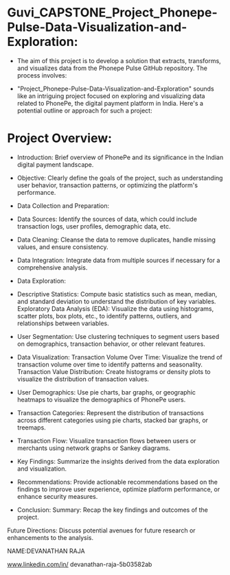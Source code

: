 # Guvi_CAPSTONE_Project_Phonepe-Pulse-Data-Visualization-and-Exploration:

* The aim of this project is to develop a solution that extracts, transforms, and visualizes data from the Phonepe Pulse GitHub repository. The process involves:


 * "Project_Phonepe-Pulse-Data-Visualization-and-Exploration" sounds like an intriguing project focused on exploring and visualizing data related to PhonePe, the digital payment platform in India. Here's a potential outline or approach for such a project:

 # Project Overview:

* Introduction: Brief overview of PhonePe and its significance in the Indian digital payment landscape.

* Objective: Clearly define the goals of the project, such as understanding user behavior, transaction patterns, or optimizing the platform's performance.

* Data Collection and Preparation:

* Data Sources: Identify the sources of data, which could include transaction logs, user profiles, demographic data, etc.

* Data Cleaning: Cleanse the data to remove duplicates, handle missing values, and ensure consistency.

* Data Integration: Integrate data from multiple sources if necessary for a comprehensive analysis.
  
* Data Exploration:

* Descriptive Statistics: Compute basic statistics such as mean, median, and standard deviation to understand the distribution of key variables.
Exploratory Data Analysis (EDA): Visualize the data using histograms, scatter plots, box plots, etc., to identify patterns, outliers, and relationships between variables.

* User Segmentation: Use clustering techniques to segment users based on demographics, transaction behavior, or other relevant features.

* Data Visualization:
Transaction Volume Over Time: Visualize the trend of transaction volume over time to identify patterns and seasonality.
Transaction Value Distribution: Create histograms or density plots to visualize the distribution of transaction values.

* User Demographics: Use pie charts, bar graphs, or geographic heatmaps to visualize the demographics of PhonePe users.

* Transaction Categories: Represent the distribution of transactions across different categories using pie charts, stacked bar graphs, or treemaps.

* Transaction Flow: Visualize transaction flows between users or merchants using network graphs or Sankey diagrams.

* Key Findings: Summarize the insights derived from the data exploration and visualization.

* Recommendations: Provide actionable recommendations based on the findings to improve user experience, optimize platform performance, or enhance security measures.


* Conclusion:
  Summary: Recap the key findings and outcomes of the project.

Future Directions: Discuss potential avenues for future research or enhancements to the analysis.

NAME:DEVANATHAN RAJA

www.linkedin.com/in/
devanathan-raja-5b03582ab

